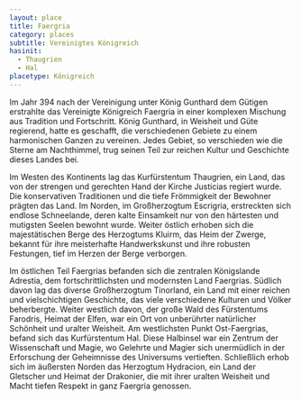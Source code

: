 ```yaml
---
layout: place
title: Faergria
category: places
subtitle: Vereinigtes Königreich
hasinit:
  - Thaugrien
  - Hal
placetype: Königreich
---
```


Im Jahr 394 nach der Vereinigung unter König Gunthard dem Gütigen erstrahlte das Vereinigte Königreich Faergria in einer
komplexen Mischung aus Tradition und Fortschritt. König Gunthard, in Weisheit und Güte regierend, hatte es geschafft,
die verschiedenen Gebiete zu einem harmonischen Ganzen zu vereinen. Jedes Gebiet, so verschieden wie die Sterne am
Nachthimmel, trug seinen Teil zur reichen Kultur und Geschichte dieses Landes bei.

Im Westen des Kontinents lag das Kurfürstentum Thaugrien, ein Land, das von der strengen und gerechten Hand der Kirche
Justicias regiert wurde. Die konservativen Traditionen und die tiefe Frömmigkeit der Bewohner prägten das Land. Im
Norden, im Großherzogtum Escrigria, erstreckten sich endlose Schneelande, deren kalte Einsamkeit nur von den härtesten
und mutigsten Seelen bewohnt wurde. Weiter östlich erhoben sich die majestätischen Berge des Herzogtums Kluirm, das Heim
der Zwerge, bekannt für ihre meisterhafte Handwerkskunst und ihre robusten Festungen, tief im Herzen der Berge
verborgen.

Im östlichen Teil Faergrias befanden sich die zentralen Königslande Adrestia, dem fortschrittlichsten und modernsten
Land Faergrias. Südlich davon lag das diverse Großherzogtum Tinorland, ein Land mit einer reichen und vielschichtigen
Geschichte, das viele verschiedene Kulturen und Völker beherbergte. Weiter westlich davon, der große Wald des
Fürstentums Farodris, Heimat der Elfen, war ein Ort von unberührter natürlicher Schönheit und uralter Weisheit. Am
westlichsten Punkt Ost-Faergrias, befand sich das Kurfürstentum Hal. Diese Halbinsel war ein Zentrum der Wissenschaft
und Magie, wo Gelehrte und Magier sich unermüdlich in der Erforschung der Geheimnisse des Universums vertieften.
Schließlich erhob sich im äußersten Norden das Herzogtum Hydracion, ein Land der Gletscher und Heimat der Drakonier, die
mit ihrer uralten Weisheit und Macht tiefen Respekt in ganz Faergria genossen.